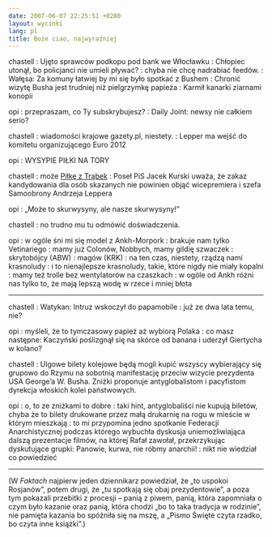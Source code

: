 ```yaml
---
date: 2007-06-07 22:25:51 +0200
layout: wycinki
lang: pl
title: Boże ciao, najwyraźniej
---
```


chastell
: Ujęto sprawców podkopu pod bank we Włocławku
: Chłopiec utonął, bo policjanci nie umieli pływać?
: chyba nie chcę nadrabiać feedów.
: Wałęsa: Za komuny łatwiej by mi się było spotkać z Bushem
: Chronić wizytę Busha jest trudniej niż pielgrzymkę papieża
: Karmił kanarki ziarnami konopii

opi
: przepraszam, co Ty subskrybujesz?
: Daily Joint: newsy nie całkiem serio?

chastell
: wiadomości krajowe gazety.pl, niestety.
: Lepper ma wejść do komitetu organizującego Euro 2012

opi
: WYSYPIE PIŁKI NA TORY

chastell
: może [Piłkę z Trąbek](http://licorea.pl/bart/blog/2007/03/16/smieszniej-juz-chyba-nie-bedzie/ 'via Ooops!')
: Poseł PiS Jacek Kurski uważa, że zakaz kandydowania dla osób skazanych nie powinien objąć wicepremiera i szefa Samoobrony Andrzeja Leppera

opi
: „Może to skurwysyny, ale nasze skurwysyny!”

chastell
: no trudno mu tu odmówić doświadczenia.

opi
: w ogóle śni mi się model z Ankh-Morpork
: brakuje nam tylko Vetinariego
: mamy już Colonów, Nobbych, mamy gildię szwaczek
: skrytobójcy (ABW)
: magów (KRK)
: na ten czas, niestety, rządzą nami krasnoludy
: i to nienajlepsze krasnoludy, takie, które nigdy nie miały kopalni
: mamy też trolle bez wentylatorów na czaszkach
: w ogóle od Ankh różni nas tylko to, że mają lepszą wodę w rzece i mniej błota

---

chastell
: Watykan: Intruz wskoczył do papamobile
: już ze dwa lata temu, nie?

opi
: myśleli, że to tymczasowy papież aż wybiorą Polaka
: co masz następne: Kaczyński poślizgnął się na skórce od banana i uderzył Giertycha w kolano?

chastell
: Ulgowe bilety kolejowe będą mogli kupić wszyscy wybierający się grupowo do Rzymu na sobotnią manifestację przeciw wizycie prezydenta USA George’a W. Busha. Zniżki proponuje antyglobalistom i pacyfistom dyrekcja włoskich kolei państwowych.

opi
: o, to ze zniżkami to dobre
: taki hint, antyglobaliści nie kupują biletów, chyba że to bilety drukowane przez małą drukarnię na rogu w mieście w którym mieszkają
: to mi przypomina jedno spotkanie Federacji Anarchistycznej podczas którego wybuchła dyskusja uniemożliwiająca dalszą prezentacje filmów, na której Rafał zawołał, przekrzykując dyskutujące grupki: Panowie, kurwa, nie róbmy anarchii!
: nikt nie wiedział co powiedzieć

---

(W <cite>Faktach</cite> najpierw jeden dziennikarz powiedział, że „to uspokoi Rosjanów”, potem drugi, że „tu spotkają się obaj prezydentowie”, a poza tym pokazali przebitki z procesji – panią z piwem, panią, która zapomniała o czym było kazanie oraz panią, która chodzi „bo to taka tradycja w rodzinie”, nie pamięta kazania bo spóźniła się na mszę, a „Pismo Święte czyta rzadko, bo czyta inne książki”.)
